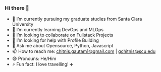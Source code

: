 ### Hi there 👋

<!--
**gautamchitnis/gautamchitnis** is a ✨ _special_ ✨ repository because its `README.md` (this file) appears on your GitHub profile.

Here are some ideas to get you started:

- 🔭 I’m currently working on ...
- 🌱 I’m currently learning ...
- 👯 I’m looking to collaborate on ...
- 🤔 I’m looking for help with ...
- 💬 Ask me about ...
- 📫 How to reach me: ...
- 😄 Pronouns: ...
- ⚡ Fun fact: ...
-->
- 🔭 I’m currently pursuing my graduate studies from Santa Clara University
- 🌱 I’m currently learning DevOps and MLOps
- 👯 I’m looking to collaborate on Fullstack Projects
- 🤔 I’m looking for help with Profile Building
- 💬 Ask me about Opensource, Python, Javascript
- 📫 How to reach me: chitnis.gautam1@gmail.com | gchitnis@scu.edu
- 😄 Pronouns: He/Him
- ⚡ Fun fact: I love travelling! :airplane:
